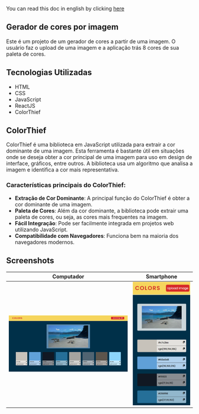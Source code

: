 You can read this doc in english by clicking [here](./README-english.md)

## Gerador de cores por imagem

Este é um projeto de um gerador de cores a partir de uma imagem. O usuário faz o upload de uma imagem e a aplicação trás 8 cores de sua paleta de cores.

## Tecnologias Utilizadas

- HTML
- CSS
- JavaScript
- ReactJS
- ColorThief

## ColorThief

ColorThief é uma biblioteca em JavaScript utilizada para extrair a cor dominante de uma imagem. Esta ferramenta é bastante útil em situações onde se deseja obter a cor principal de uma imagem para uso em design de interface, gráficos, entre outros. A biblioteca usa um algoritmo que analisa a imagem e identifica a cor mais representativa.

### Características principais do ColorThief:

- **Extração de Cor Dominante**: A principal função do ColorThief é obter a cor dominante de uma imagem.
- **Paleta de Cores**: Além da cor dominante, a biblioteca pode extrair uma paleta de cores, ou seja, as cores mais frequentes na imagem.
- **Fácil Integração**: Pode ser facilmente integrada em projetos web utilizando JavaScript.
- **Compatibilidade com Navegadores**: Funciona bem na maioria dos navegadores modernos.

## Screenshots

| Computador | Smartphone |
|----------------|---------------|
| ![PC](src/assets/desktop.png) | ![Mobile](src/assets/mobile.png) |
